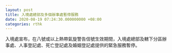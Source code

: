 ```yaml
---
layout: post
title: 入境處總部及多個辦事處暫停服務
date: 2020-08-19 07:24:30.000000000 +08:00
categories: rthk
---
```


入境處宣布，在八號或以上熱帶氣旋警告信號生效期間，入境處總部及轄下分區辦事處、人事登記處、死亡登記處及婚姻登記處提供的緊急服務暫停。
